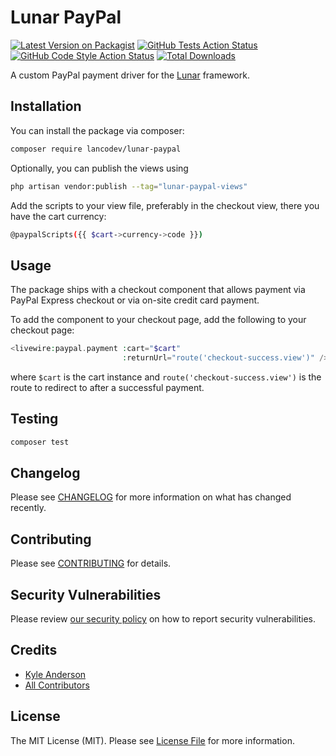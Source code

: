# Lunar PayPal

[![Latest Version on Packagist](https://img.shields.io/packagist/v/lancodev/lunar-paypal.svg?style=flat-square)](https://packagist.org/packages/lancodev/lunar-paypal)
[![GitHub Tests Action Status](https://img.shields.io/github/actions/workflow/status/lancodev/lunar-paypal/run-tests.yml?branch=main&label=tests&style=flat-square)](https://github.com/lancodev/lunar-paypal/actions?query=workflow%3Arun-tests+branch%3Amain)
[![GitHub Code Style Action Status](https://img.shields.io/github/actions/workflow/status/lancodev/lunar-paypal/fix-php-code-style-issues.yml?branch=main&label=code%20style&style=flat-square)](https://github.com/lancodev/lunar-paypal/actions?query=workflow%3A"Fix+PHP+code+style+issues"+branch%3Amain)
[![Total Downloads](https://img.shields.io/packagist/dt/lancodev/lunar-paypal.svg?style=flat-square)](https://packagist.org/packages/lancodev/lunar-paypal)

A custom PayPal payment driver for the [Lunar](https://lunarphp.io) framework.

## Installation

You can install the package via composer:

```bash
composer require lancodev/lunar-paypal
```

Optionally, you can publish the views using

```bash
php artisan vendor:publish --tag="lunar-paypal-views"
```

Add the scripts to your view file, preferably in the checkout view, there you have the cart currency:
```bash
@paypalScripts({{ $cart->currency->code }})
```

## Usage

The package ships with a checkout component that allows payment via PayPal Express checkout or via on-site credit card payment.

To add the component to your checkout page, add the following to your checkout page:

```php
<livewire:paypal.payment :cart="$cart"
                         :returnUrl="route('checkout-success.view')" />
```

where `$cart` is the cart instance and `route('checkout-success.view')` is the route to redirect to after a successful payment.

## Testing

```bash
composer test
```

## Changelog

Please see [CHANGELOG](CHANGELOG.md) for more information on what has changed recently.

## Contributing

Please see [CONTRIBUTING](CONTRIBUTING.md) for details.

## Security Vulnerabilities

Please review [our security policy](../../security/policy) on how to report security vulnerabilities.

## Credits

- [Kyle Anderson](https://github.com/lancodev)
- [All Contributors](../../contributors)

## License

The MIT License (MIT). Please see [License File](LICENSE.md) for more information.

